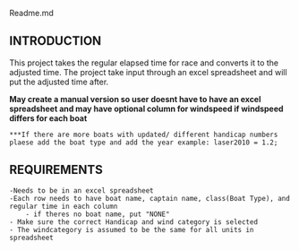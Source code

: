 Readme.md

INTRODUCTION
-------------------

This project takes the regular elapsed time for race and converts it to the adjusted time.  The project take input through an excel spreadsheet and will put the adjusted time after.

**May create a manual version so user doesnt have to have an excel spreadsheet
    and may have optional column for windspeed if windspeed differs for each boat**
    
    ***If there are more boats with updated/ different handicap numbers plaese add the boat type and add the year example: laser2010 = 1.2;

REQUIREMENTS
--------------------
    -Needs to be in an excel spreadsheet
    -Each row needs to have boat name, captain name, class(Boat Type), and regular time in each column
        - if theres no boat name, put "NONE"
    - Make sure the correct Handicap and wind category is selected  
    - The windcategory is assumed to be the same for all units in spreadsheet
    
